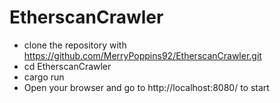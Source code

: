 # EtherscanCrawler
* clone the repository with https://github.com/MerryPoppins92/EtherscanCrawler.git
* cd EtherscanCrawler
* cargo run
* Open your browser and go to http://localhost:8080/ to start
